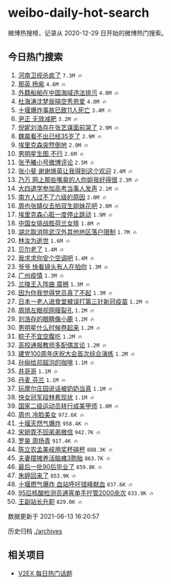 # weibo-daily-hot-search

微博热搜榜，记录从 2020-12-29 日开始的微博热门搜索。

## 今日热门搜索

<!-- BEGIN -->

1. [河南卫视杀疯了](https://s.weibo.com/weibo?q=%E6%B2%B3%E5%8D%97%E5%8D%AB%E8%A7%86%E6%9D%80%E7%96%AF%E4%BA%86&Refer=top) `7.3M 🔥`
1. [那英 杨紫](https://s.weibo.com/weibo?q=%E9%82%A3%E8%8B%B1%20%E6%9D%A8%E7%B4%AB&Refer=top) `4.6M 🔥`
1. [外籍船舶在中国海域违法排污](https://s.weibo.com/weibo?q=%E5%A4%96%E7%B1%8D%E8%88%B9%E8%88%B6%E5%9C%A8%E4%B8%AD%E5%9B%BD%E6%B5%B7%E5%9F%9F%E8%BF%9D%E6%B3%95%E6%8E%92%E6%B1%A1&Refer=top) `4.0M 🔥`
1. [杜海涛沈梦辰隔空秀恩爱](https://s.weibo.com/weibo?q=%23%E6%9D%9C%E6%B5%B7%E6%B6%9B%E6%B2%88%E6%A2%A6%E8%BE%B0%E9%9A%94%E7%A9%BA%E7%A7%80%E6%81%A9%E7%88%B1%23&Refer=top) `4.0M 🔥`
1. [十堰爆炸事故已致11人死亡](https://s.weibo.com/weibo?q=%23%E5%8D%81%E5%A0%B0%E7%88%86%E7%82%B8%E4%BA%8B%E6%95%85%E5%B7%B2%E8%87%B411%E4%BA%BA%E6%AD%BB%E4%BA%A1%23&Refer=top) `3.4M 🔥`
1. [尹正 无效减肥](https://s.weibo.com/weibo?q=%E5%B0%B9%E6%AD%A3%20%E6%97%A0%E6%95%88%E5%87%8F%E8%82%A5&Refer=top) `3.2M 🔥`
1. [倪妮刘浩存在张艺谋面前哭了](https://s.weibo.com/weibo?q=%23%E5%80%AA%E5%A6%AE%E5%88%98%E6%B5%A9%E5%AD%98%E5%9C%A8%E5%BC%A0%E8%89%BA%E8%B0%8B%E9%9D%A2%E5%89%8D%E5%93%AD%E4%BA%86%23&Refer=top) `2.9M 🔥`
1. [魏晨看不出已经35岁了](https://s.weibo.com/weibo?q=%23%E9%AD%8F%E6%99%A8%E7%9C%8B%E4%B8%8D%E5%87%BA%E5%B7%B2%E7%BB%8F35%E5%B2%81%E4%BA%86%23&Refer=top) `2.9M 🔥`
1. [埃里克森突然倒地](https://s.weibo.com/weibo?q=%E5%9F%83%E9%87%8C%E5%85%8B%E6%A3%AE%E7%AA%81%E7%84%B6%E5%80%92%E5%9C%B0&Refer=top) `2.9M 🔥`
1. [男明星生图 不行](https://s.weibo.com/weibo?q=%E7%94%B7%E6%98%8E%E6%98%9F%E7%94%9F%E5%9B%BE%20%E4%B8%8D%E8%A1%8C&Refer=top) `2.6M 🔥`
1. [张予曦小号微博评论](https://s.weibo.com/weibo?q=%23%E5%BC%A0%E4%BA%88%E6%9B%A6%E5%B0%8F%E5%8F%B7%E5%BE%AE%E5%8D%9A%E8%AF%84%E8%AE%BA%23&Refer=top) `2.5M 🔥`
1. [张小斐 谢谢焕英让我得到这个欢迎](https://s.weibo.com/weibo?q=%E5%BC%A0%E5%B0%8F%E6%96%90%20%E8%B0%A2%E8%B0%A2%E7%84%95%E8%8B%B1%E8%AE%A9%E6%88%91%E5%BE%97%E5%88%B0%E8%BF%99%E4%B8%AA%E6%AC%A2%E8%BF%8E&Refer=top) `2.4M 🔥`
1. [乃万 网上那些嘴臭的人你姐我好得很](https://s.weibo.com/weibo?q=%E4%B9%83%E4%B8%87%20%E7%BD%91%E4%B8%8A%E9%82%A3%E4%BA%9B%E5%98%B4%E8%87%AD%E7%9A%84%E4%BA%BA%E4%BD%A0%E5%A7%90%E6%88%91%E5%A5%BD%E5%BE%97%E5%BE%88&Refer=top) `2.3M 🔥`
1. [大四退学参加高考当事人发声](https://s.weibo.com/weibo?q=%23%E5%A4%A7%E5%9B%9B%E9%80%80%E5%AD%A6%E5%8F%82%E5%8A%A0%E9%AB%98%E8%80%83%E5%BD%93%E4%BA%8B%E4%BA%BA%E5%8F%91%E5%A3%B0%23&Refer=top) `2.1M 🔥`
1. [南方人过不了六级的原因](https://s.weibo.com/weibo?q=%23%E5%8D%97%E6%96%B9%E4%BA%BA%E8%BF%87%E4%B8%8D%E4%BA%86%E5%85%AD%E7%BA%A7%E7%9A%84%E5%8E%9F%E5%9B%A0%23&Refer=top) `2.0M 🔥`
1. [周也张婧仪去拍双生姐妹花吧](https://s.weibo.com/weibo?q=%23%E5%91%A8%E4%B9%9F%E5%BC%A0%E5%A9%A7%E4%BB%AA%E5%8E%BB%E6%8B%8D%E5%8F%8C%E7%94%9F%E5%A7%90%E5%A6%B9%E8%8A%B1%E5%90%A7%23&Refer=top) `2.0M 🔥`
1. [埃里克森心脏一度停止跳动](https://s.weibo.com/weibo?q=%E5%9F%83%E9%87%8C%E5%85%8B%E6%A3%AE%E5%BF%83%E8%84%8F%E4%B8%80%E5%BA%A6%E5%81%9C%E6%AD%A2%E8%B7%B3%E5%8A%A8&Refer=top) `1.9M 🔥`
1. [中国女排战胜荷兰女排](https://s.weibo.com/weibo?q=%23%E4%B8%AD%E5%9B%BD%E5%A5%B3%E6%8E%92%E6%88%98%E8%83%9C%E8%8D%B7%E5%85%B0%E5%A5%B3%E6%8E%92%23&Refer=top) `1.8M 🔥`
1. [湖北取消除武汉外其他地区落户限制](https://s.weibo.com/weibo?q=%23%E6%B9%96%E5%8C%97%E5%8F%96%E6%B6%88%E9%99%A4%E6%AD%A6%E6%B1%89%E5%A4%96%E5%85%B6%E4%BB%96%E5%9C%B0%E5%8C%BA%E8%90%BD%E6%88%B7%E9%99%90%E5%88%B6%23&Refer=top) `1.7M 🔥`
1. [林汝为逝世](https://s.weibo.com/weibo?q=%23%E6%9E%97%E6%B1%9D%E4%B8%BA%E9%80%9D%E4%B8%96%23&Refer=top) `1.6M 🔥`
1. [贝尔老了](https://s.weibo.com/weibo?q=%23%E8%B4%9D%E5%B0%94%E8%80%81%E4%BA%86%23&Refer=top) `1.4M 🔥`
1. [我求求你安个空调吧](https://s.weibo.com/weibo?q=%23%E6%88%91%E6%B1%82%E6%B1%82%E4%BD%A0%E5%AE%89%E4%B8%AA%E7%A9%BA%E8%B0%83%E5%90%A7%23&Refer=top) `1.4M 🔥`
1. [爷爷 快看镜头有人在拍你](https://s.weibo.com/weibo?q=%E7%88%B7%E7%88%B7%20%E5%BF%AB%E7%9C%8B%E9%95%9C%E5%A4%B4%E6%9C%89%E4%BA%BA%E5%9C%A8%E6%8B%8D%E4%BD%A0&Refer=top) `1.3M 🔥`
1. [广州疫情](https://s.weibo.com/weibo?q=%23%E5%B9%BF%E5%B7%9E%E7%96%AB%E6%83%85%23&Refer=top) `1.3M 🔥`
1. [兰陵王入阵曲 震撼](https://s.weibo.com/weibo?q=%E5%85%B0%E9%99%B5%E7%8E%8B%E5%85%A5%E9%98%B5%E6%9B%B2%20%E9%9C%87%E6%92%BC&Refer=top) `1.3M 🔥`
1. [因为你我觉得党员真了不起](https://s.weibo.com/weibo?q=%23%E5%9B%A0%E4%B8%BA%E4%BD%A0%E6%88%91%E8%A7%89%E5%BE%97%E5%85%9A%E5%91%98%E7%9C%9F%E4%BA%86%E4%B8%8D%E8%B5%B7%23&Refer=top) `1.3M 🔥`
1. [日本一老人进食堂被误打第三针新冠疫苗](https://s.weibo.com/weibo?q=%23%E6%97%A5%E6%9C%AC%E4%B8%80%E8%80%81%E4%BA%BA%E8%BF%9B%E9%A3%9F%E5%A0%82%E8%A2%AB%E8%AF%AF%E6%89%93%E7%AC%AC%E4%B8%89%E9%92%88%E6%96%B0%E5%86%A0%E7%96%AB%E8%8B%97%23&Refer=top) `1.2M 🔥`
1. [周琦左眼视网膜裂孔](https://s.weibo.com/weibo?q=%23%E5%91%A8%E7%90%A6%E5%B7%A6%E7%9C%BC%E8%A7%86%E7%BD%91%E8%86%9C%E8%A3%82%E5%AD%94%23&Refer=top) `1.2M 🔥`
1. [刘浩存的眼睛像小鹿](https://s.weibo.com/weibo?q=%23%E5%88%98%E6%B5%A9%E5%AD%98%E7%9A%84%E7%9C%BC%E7%9D%9B%E5%83%8F%E5%B0%8F%E9%B9%BF%23&Refer=top) `1.2M 🔥`
1. [男明星什么时候卷起来](https://s.weibo.com/weibo?q=%23%E7%94%B7%E6%98%8E%E6%98%9F%E4%BB%80%E4%B9%88%E6%97%B6%E5%80%99%E5%8D%B7%E8%B5%B7%E6%9D%A5%23&Refer=top) `1.2M 🔥`
1. [粽子不宜空腹吃](https://s.weibo.com/weibo?q=%23%E7%B2%BD%E5%AD%90%E4%B8%8D%E5%AE%9C%E7%A9%BA%E8%85%B9%E5%90%83%23&Refer=top) `1.2M 🔥`
1. [高校通报教师多配偶言论](https://s.weibo.com/weibo?q=%23%E9%AB%98%E6%A0%A1%E9%80%9A%E6%8A%A5%E6%95%99%E5%B8%88%E5%A4%9A%E9%85%8D%E5%81%B6%E8%A8%80%E8%AE%BA%23&Refer=top) `1.2M 🔥`
1. [建党100周年庆祝大会首次综合演练](https://s.weibo.com/weibo?q=%23%E5%BB%BA%E5%85%9A100%E5%91%A8%E5%B9%B4%E5%BA%86%E7%A5%9D%E5%A4%A7%E4%BC%9A%E9%A6%96%E6%AC%A1%E7%BB%BC%E5%90%88%E6%BC%94%E7%BB%83%23&Refer=top) `1.2M 🔥`
1. [孙俪给邓超泡的咖啡](https://s.weibo.com/weibo?q=%23%E5%AD%99%E4%BF%AA%E7%BB%99%E9%82%93%E8%B6%85%E6%B3%A1%E7%9A%84%E5%92%96%E5%95%A1%23&Refer=top) `1.1M 🔥`
1. [井哥哥](https://s.weibo.com/weibo?q=%E4%BA%95%E5%93%A5%E5%93%A5&Refer=top) `1.1M 🔥`
1. [丹麦 芬兰](https://s.weibo.com/weibo?q=%E4%B8%B9%E9%BA%A6%20%E8%8A%AC%E5%85%B0&Refer=top) `1.1M 🔥`
1. [玩摩尔庄园说话被奶奶当真](https://s.weibo.com/weibo?q=%23%E7%8E%A9%E6%91%A9%E5%B0%94%E5%BA%84%E5%9B%AD%E8%AF%B4%E8%AF%9D%E8%A2%AB%E5%A5%B6%E5%A5%B6%E5%BD%93%E7%9C%9F%23&Refer=top) `1.1M 🔥`
1. [快女冠军段林希现状](https://s.weibo.com/weibo?q=%23%E5%BF%AB%E5%A5%B3%E5%86%A0%E5%86%9B%E6%AE%B5%E6%9E%97%E5%B8%8C%E7%8E%B0%E7%8A%B6%23&Refer=top) `1.1M 🔥`
1. [国家二级运动员转行成美甲师](https://s.weibo.com/weibo?q=%23%E5%9B%BD%E5%AE%B6%E4%BA%8C%E7%BA%A7%E8%BF%90%E5%8A%A8%E5%91%98%E8%BD%AC%E8%A1%8C%E6%88%90%E7%BE%8E%E7%94%B2%E5%B8%88%23&Refer=top) `1.0M 🔥`
1. [周也 冷脸美女](https://s.weibo.com/weibo?q=%E5%91%A8%E4%B9%9F%20%E5%86%B7%E8%84%B8%E7%BE%8E%E5%A5%B3&Refer=top) `972.6K 🔥`
1. [十堰天然气爆炸](https://s.weibo.com/weibo?q=%23%E5%8D%81%E5%A0%B0%E5%A4%A9%E7%84%B6%E6%B0%94%E7%88%86%E7%82%B8%23&Refer=top) `958.4K 🔥`
1. [宋妍霏不回弟弟微信](https://s.weibo.com/weibo?q=%23%E5%AE%8B%E5%A6%8D%E9%9C%8F%E4%B8%8D%E5%9B%9E%E5%BC%9F%E5%BC%9F%E5%BE%AE%E4%BF%A1%23&Refer=top) `942.7K 🔥`
1. [罗昊 周扬青](https://s.weibo.com/weibo?q=%E7%BD%97%E6%98%8A%20%E5%91%A8%E6%89%AC%E9%9D%92&Refer=top) `917.4K 🔥`
1. [陈立农孟美岐用奖杯碰杯](https://s.weibo.com/weibo?q=%23%E9%99%88%E7%AB%8B%E5%86%9C%E5%AD%9F%E7%BE%8E%E5%B2%90%E7%94%A8%E5%A5%96%E6%9D%AF%E7%A2%B0%E6%9D%AF%23&Refer=top) `888.3K 🔥`
1. [夫妻摆摊养活脑瘫3胞胎](https://s.weibo.com/weibo?q=%23%E5%A4%AB%E5%A6%BB%E6%91%86%E6%91%8A%E5%85%BB%E6%B4%BB%E8%84%91%E7%98%AB3%E8%83%9E%E8%83%8E%23&Refer=top) `863.7K 🔥`
1. [最后一批90后毕业了](https://s.weibo.com/weibo?q=%23%E6%9C%80%E5%90%8E%E4%B8%80%E6%89%B990%E5%90%8E%E6%AF%95%E4%B8%9A%E4%BA%86%23&Refer=top) `859.8K 🔥`
1. [朱婷回来了](https://s.weibo.com/weibo?q=%23%E6%9C%B1%E5%A9%B7%E5%9B%9E%E6%9D%A5%E4%BA%86%23&Refer=top) `853.9K 🔥`
1. [十堰燃气爆炸 血站呼吁错峰献血](https://s.weibo.com/weibo?q=%E5%8D%81%E5%A0%B0%E7%87%83%E6%B0%94%E7%88%86%E7%82%B8%20%E8%A1%80%E7%AB%99%E5%91%BC%E5%90%81%E9%94%99%E5%B3%B0%E7%8C%AE%E8%A1%80&Refer=top) `837.6K 🔥`
1. [95后核酸检测员通宵单手拧管2000余次](https://s.weibo.com/weibo?q=%2395%E5%90%8E%E6%A0%B8%E9%85%B8%E6%A3%80%E6%B5%8B%E5%91%98%E9%80%9A%E5%AE%B5%E5%8D%95%E6%89%8B%E6%8B%A7%E7%AE%A12000%E4%BD%99%E6%AC%A1%23&Refer=top) `833.9K 🔥`
1. [王副站长升职](https://s.weibo.com/weibo?q=%23%E7%8E%8B%E5%89%AF%E7%AB%99%E9%95%BF%E5%8D%87%E8%81%8C%23&Refer=top) `829.0K 🔥`

数据更新于 2021-06-13 16:20:57

<!-- END -->

历史归档 [./archives](./archives)

## 相关项目

- [V2EX 每日热门话题](https://github.com/boojack/v2ex-daily-hot-topic)
